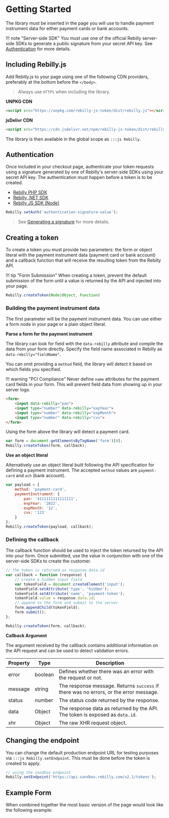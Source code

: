 # Getting Started

The library must be inserted in the page you will use to handle payment instrument data for either payment cards or bank accounts. 

!!! note "Server-side SDK"
    You must use one of the official Rebilly server-side SDKs to generate a public signature from your secret API key. See [Authentication][goto-auth] for more details.

## Including Rebilly.js

Add Rebilly.js to your page using one of the following CDN providers, preferably at the bottom before the `</body>`. 

> Always use `HTTPS` when including the library.

**UNPKG CDN**

```html
<script src="https://unpkg.com/rebilly-js-token/dist/rebilly.js"></script>
```

**jsDelivr CDN**

```html
<script src="https://cdn.jsdelivr.net/npm/rebilly-js-token/dist/rebilly.min.js"></script>
```

The library is then available in the global scope as `:::js Rebilly`.

## Authentication
Once included in your checkout page, authenticate your token requests using a signature generated by one of Rebilly's server-side SDKs using your secret API key. The authentication must happen before a token is to be created.

- [Rebilly PHP SDK](https://github.com/Rebilly/rebilly-php)
- [Rebilly .NET SDK](https://github.com/Rebilly/Rebilly-NET-SDK)
- [Rebilly JS SDK (Node)](https://github.com/Rebilly/rebilly-js-sdk)

```js
Rebilly.setAuth('authentication-signature-value');
```

> See [Generating a signature][goto-generate] for more details.

## Creating a token
To create a token you must provide two parameters: the form or object literal with the payment instrument data (payment card or bank account) and a callback function that will receive the resulting token from the Rebilly API.

!!! tip "Form Submission"
    When creating a token, prevent the default submission of the form until a value is returned by the API and injected into your page.

```js
Rebilly.createToken(Node|Object, Function)
```

### Building the payment instrument data
The first parameter will be the payment instrument data. You can use either a form node in your page or a plain object literal.

**Parse a form for the payment instrument**

The library can look for field with the `data-rebilly` attribute and compile the data from your form directly. Specify the field name associated in Rebilly as `data-rebilly="fieldName"`.

You can omit providing a `method` field, the library will detect it based on which fields you specified.

!!! warning "PCI Compliance"
    Never define `name` attributes for the payment card fields in your form. This will prevent field data from showing up in your server logs.

```html
<form>
    <input data-rebilly="pan">
    <input type="number" data-rebilly="expYear">
    <input type="number" data-rebilly="expMonth">
    <input type="number" data-rebilly="cvv">
</form>
```

Using the form above the library will detect a payment card.

```js
var form = document.getElementsByTagName('form')[0];
Rebilly.createToken(form, callback);
```

**Use an object literal**

Alternatively use an object literal built following the API specification for defining a payment instrument. The accepted `method` values are `payment-card` and `ach` (bank account).
```js
var payload = {
    method: 'payment-card',
    paymentInstrument: {
        pan: '4111111111111111',
        expYear: '2022',
        expMonth: '12',
        cvv: '123'
    }
};
Rebilly.createToken(payload, callback);
```

### Defining the callback
The callback function should be used to inject the token returned by the API into your form. Once submitted, use the value in conjunction with one of the server-side SDKs to create the customer.

```js
// the token is returned as response.data.id
var callback = function (response) {
    // create a hidden input field
    var tokenField = document.createElement('input');
    tokenField.setAttribute('type', 'hidden');
    tokenField.setAttribute('name', 'payment-token');
    tokenField.value = response.data.id;
    // append to the form and submit to the server
    form.appendChild(tokenField);
    form.submit();
};

Rebilly.createToken(form, callback);
```

**Callback Argument**

The argument received by the callback contains additional information on the API request and can be used to detect validation errors.

| Property | Type | Description |
| -------- | ---- | ----------- |
| error | boolean | Defines whether there was an error with the request or not. |
| message | string | The response message. Returns `success` if there was no errors, or the error message. |
| status | number | The status code returned by the response. |
| data | Object | The response data as returned by the API. The token is exposed as `data.id`. |
| xhr | Object | The raw XHR request object. |

## Changing the endpoint
You can change the default production endpoint URL for testing purposes via `:::js Rebilly.setEndpoint`. This must be done before the token is created to apply.

```js
// using the sandbox endpoint
Rebilly.setEndpoint('https://api-sandbox.rebilly.com/v2.1/tokens');
```


## Example Form
When combined together the most basic version of the page would look like the following example:
<script src="https://gist.github.com/Teknologica/6d814f041428e5255df07cd2c60d1334.js"></script>

[goto-auth]: #Authentication
[goto-generate]: #test
